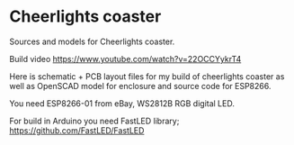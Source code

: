 # Cheerlights coaster

Sources and models for Cheerlights coaster.

Build video https://www.youtube.com/watch?v=22OCCYykrT4

Here is schematic + PCB layout files for my build of cheerlights coaster as well as OpenSCAD model for
enclosure and source code for ESP8266.

You need ESP8266-01 from eBay, WS2812B RGB digital LED.

For build in Arduino you need FastLED library; https://github.com/FastLED/FastLED

